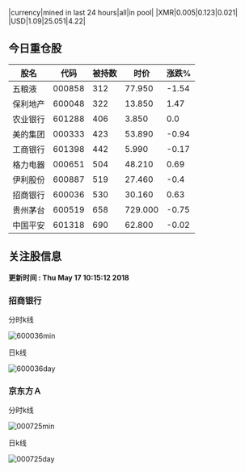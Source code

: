 |currency|mined in last 24 hours|all|in pool|
|XMR|0.005|0.123|0.021|
|USD|1.09|25.051|4.22|

## 今日重仓股 

|股名|代码|被持数|时价|涨跌%|
|---|---|---|---|---|
|五粮液|000858|312|77.950|-1.54|
|保利地产|600048|322|13.850|1.47|
|农业银行|601288|406|3.850|0.0|
|美的集团|000333|423|53.890|-0.94|
|工商银行|601398|442|5.990|-0.17|
|格力电器|000651|504|48.210|0.69|
|伊利股份|600887|519|27.460|-0.4|
|招商银行|600036|530|30.160|0.63|
|贵州茅台|600519|658|729.000|-0.75|
|中国平安|601318|690|62.800|-0.02|

## 关注股信息
**更新时间 : Thu May 17 10:15:12 2018**
### 招商银行 
分时k线

![600036min](http://image.sinajs.cn/newchart/min/n/sh600036.gif)

日k线

![600036day](http://image.sinajs.cn/newchart/daily/n/sh600036.gif)

### 京东方Ａ 
分时k线

![000725min](http://image.sinajs.cn/newchart/min/n/sz000725.gif)

日k线

![000725day](http://image.sinajs.cn/newchart/daily/n/sz000725.gif)
